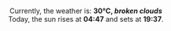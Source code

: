 <p  align="center"><br/>Currently, the weather is: <b> 30°C, <i>broken clouds</i></b></br>Today, the sun rises at <b>04:47</b> and sets at <b>19:37</b>.</p>